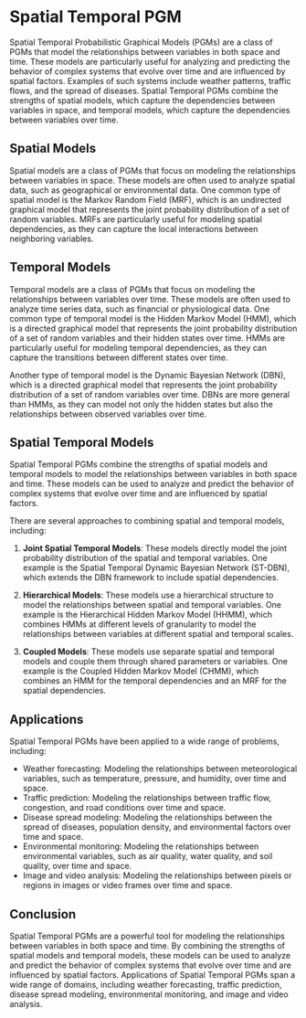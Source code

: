 # Spatial Temporal PGM

Spatial Temporal Probabilistic Graphical Models (PGMs) are a class of PGMs that model the relationships between variables in both space and time. These models are particularly useful for analyzing and predicting the behavior of complex systems that evolve over time and are influenced by spatial factors. Examples of such systems include weather patterns, traffic flows, and the spread of diseases. Spatial Temporal PGMs combine the strengths of spatial models, which capture the dependencies between variables in space, and temporal models, which capture the dependencies between variables over time.

## Spatial Models

Spatial models are a class of PGMs that focus on modeling the relationships between variables in space. These models are often used to analyze spatial data, such as geographical or environmental data. One common type of spatial model is the Markov Random Field (MRF), which is an undirected graphical model that represents the joint probability distribution of a set of random variables. MRFs are particularly useful for modeling spatial dependencies, as they can capture the local interactions between neighboring variables.

## Temporal Models

Temporal models are a class of PGMs that focus on modeling the relationships between variables over time. These models are often used to analyze time series data, such as financial or physiological data. One common type of temporal model is the Hidden Markov Model (HMM), which is a directed graphical model that represents the joint probability distribution of a set of random variables and their hidden states over time. HMMs are particularly useful for modeling temporal dependencies, as they can capture the transitions between different states over time.

Another type of temporal model is the Dynamic Bayesian Network (DBN), which is a directed graphical model that represents the joint probability distribution of a set of random variables over time. DBNs are more general than HMMs, as they can model not only the hidden states but also the relationships between observed variables over time.

## Spatial Temporal Models

Spatial Temporal PGMs combine the strengths of spatial models and temporal models to model the relationships between variables in both space and time. These models can be used to analyze and predict the behavior of complex systems that evolve over time and are influenced by spatial factors.

There are several approaches to combining spatial and temporal models, including:

1. **Joint Spatial Temporal Models**: These models directly model the joint probability distribution of the spatial and temporal variables. One example is the Spatial Temporal Dynamic Bayesian Network (ST-DBN), which extends the DBN framework to include spatial dependencies.

2. **Hierarchical Models**: These models use a hierarchical structure to model the relationships between spatial and temporal variables. One example is the Hierarchical Hidden Markov Model (HHMM), which combines HMMs at different levels of granularity to model the relationships between variables at different spatial and temporal scales.

3. **Coupled Models**: These models use separate spatial and temporal models and couple them through shared parameters or variables. One example is the Coupled Hidden Markov Model (CHMM), which combines an HMM for the temporal dependencies and an MRF for the spatial dependencies.

## Applications

Spatial Temporal PGMs have been applied to a wide range of problems, including:

- Weather forecasting: Modeling the relationships between meteorological variables, such as temperature, pressure, and humidity, over time and space.
- Traffic prediction: Modeling the relationships between traffic flow, congestion, and road conditions over time and space.
- Disease spread modeling: Modeling the relationships between the spread of diseases, population density, and environmental factors over time and space.
- Environmental monitoring: Modeling the relationships between environmental variables, such as air quality, water quality, and soil quality, over time and space.
- Image and video analysis: Modeling the relationships between pixels or regions in images or video frames over time and space.

## Conclusion

Spatial Temporal PGMs are a powerful tool for modeling the relationships between variables in both space and time. By combining the strengths of spatial models and temporal models, these models can be used to analyze and predict the behavior of complex systems that evolve over time and are influenced by spatial factors. Applications of Spatial Temporal PGMs span a wide range of domains, including weather forecasting, traffic prediction, disease spread modeling, environmental monitoring, and image and video analysis.
